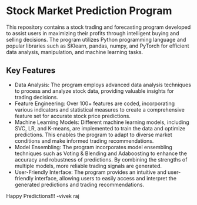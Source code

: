 # Stock Market Prediction Program

This repository contains a stock trading and forecasting program developed to assist users in maximizing their profits through intelligent buying and selling decisions. The program utilizes Python programming language and popular libraries such as SKlearn, pandas, numpy, and PyTorch for efficient data analysis, manipulation, and machine learning tasks.

## Key Features

- Data Analysis: The program employs advanced data analysis techniques to process and analyze stock data, providing valuable insights for trading decisions.
- Feature Engineering: Over 100+ features are coded, incorporating various indicators and statistical measures to create a comprehensive feature set for accurate stock price predictions.
- Machine Learning Models: Different machine learning models, including SVC, LR, and K-means, are implemented to train the data and optimize predictions. This enables the program to adapt to diverse market conditions and make informed trading recommendations.
- Model Ensembling: The program incorporates model ensembling techniques such as Voting & Blending and Adaboosting to enhance the accuracy and robustness of predictions. By combining the strengths of multiple models, more reliable trading signals are generated.
- User-Friendly Interface: The program provides an intuitive and user-friendly interface, allowing users to easily access and interpret the generated predictions and trading recommendations.


Happy Predictions!!!
-vivek raj